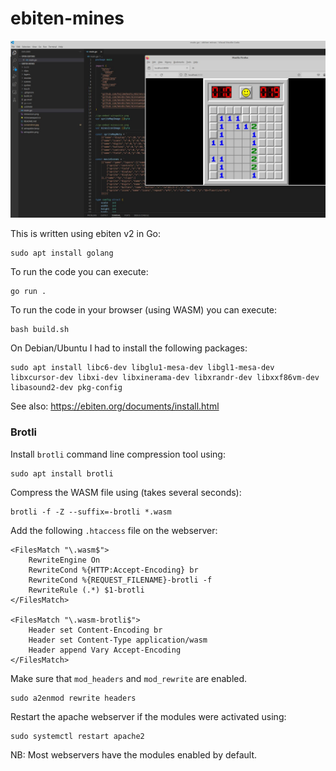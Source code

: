# ebiten-mines

![minesweeper development screenshot](screenshot.jpg)

This is written using ebiten v2 in Go:

    sudo apt install golang

To run the code you can execute:

    go run .

To run the code in your browser (using WASM) you can execute:

    bash build.sh

On Debian/Ubuntu I had to install the following packages:

    sudo apt install libc6-dev libglu1-mesa-dev libgl1-mesa-dev libxcursor-dev libxi-dev libxinerama-dev libxrandr-dev libxxf86vm-dev libasound2-dev pkg-config

See also: https://ebiten.org/documents/install.html

    
### Brotli

Install `brotli` command line compression tool using:

    sudo apt install brotli

Compress the WASM file using (takes several seconds):

    brotli -f -Z --suffix=-brotli *.wasm

Add the following `.htaccess` file on the webserver:

    <FilesMatch "\.wasm$">
        RewriteEngine On
        RewriteCond %{HTTP:Accept-Encoding} br
        RewriteCond %{REQUEST_FILENAME}-brotli -f
        RewriteRule (.*) $1-brotli
    </FilesMatch>
    
    <FilesMatch "\.wasm-brotli$">
        Header set Content-Encoding br
        Header set Content-Type application/wasm
        Header append Vary Accept-Encoding
    </FilesMatch>

Make sure that `mod_headers` and `mod_rewrite` are enabled.

    sudo a2enmod rewrite headers

Restart the apache webserver if the modules were activated using:

    sudo systemctl restart apache2

NB: Most webservers have the modules enabled by default.
